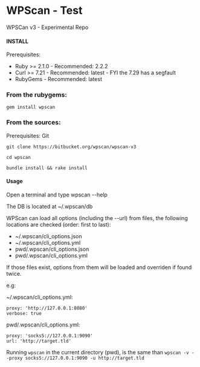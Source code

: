 # WPScan - Test

WPSCan v3 - Experimental Repo

#### INSTALL
Prerequisites:

- Ruby >= 2.1.0 - Recommended: 2.2.2
- Curl >= 7.21  - Recommended: latest - FYI the 7.29 has a segfault
- RubyGems      - Recommended: latest


### From the rubygems:

```gem install wpscan```

### From the sources:
Prerequisites: Git

```git clone https://bitbucket.org/wpscan/wpscan-v3```

```cd wpscan```

```bundle install && rake install```


#### Usage

Open a terminal and type wpscan --help

The DB is located at ~/.wpscan/db

WPScan can load all options (including the --url) from files, the following locations are checked (order: first to last):

* ~/.wpscan/cli_options.json
* ~/.wpscan/cli_options.yml
* pwd/.wpscan/cli_options.json
* pwd/.wpscan/cli_options.yml

If those files exist, options from them will be loaded and overriden if found twice.

e.g:

~/.wpscan/cli_options.yml:
```
proxy: 'http://127.0.0.1:8080'
verbose: true
```

pwd/.wpscan/cli_options.yml:
```
proxy: 'socks5://127.0.0.1:9090'
url: 'http://target.tld'
```

Running ```wpscan``` in the current directory (pwd), is the same than ```wpscan -v --proxy socks5://127.0.0.1:9090 -u http://target.tld```
